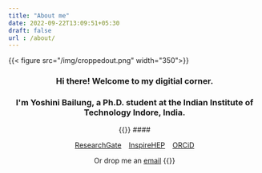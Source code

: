 ```yaml
---
title: "About me"
date: 2022-09-22T13:09:51+05:30
draft: false
url : /about/
---
```


{{< figure src="/img/croppedout.png" width="350">}}

### <center>Hi there! Welcome to my digitial corner.</center>
### <center>I'm Yoshini Bailung, a Ph.D. student at the Indian Institute of Technology Indore, India.</center>

<center>
{{<collapse "Find me on:">}}
####

[ResearchGate](https://www.researchgate.net/profile/Yoshini-Bailung?ev=hdr_xprf&_tp=eyJjb250ZXh0Ijp7ImZpcnN0UGFnZSI6ImhvbWUiLCJwYWdlIjoiaG9tZSIsInBvc2l0aW9uIjoiZ2xvYmFsSGVhZGVyIn19) &ensp; [InspireHEP](https://inspirehep.net/authors/1890218) &ensp;
[ORCiD](https://orcid.org/my-orcid?orcid=0000-0003-1172-0225)

Or drop me an [email](mailto:yoshini.bailung.1@gmail.com)
{{</collapse>}}
</center>

